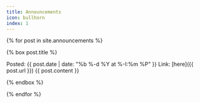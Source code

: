 ```yaml
---
title: Announcements
icon: bullhorn
index: 1
---
```


{% for post in site.announcements %}

{% box post.title %}

Posted: {{ post.date | date: "%b %-d %Y at %-I:%m %P" }}
Link: [here]({{ post.url }})
{{ post.content }}

{% endbox %}

{% endfor %}
